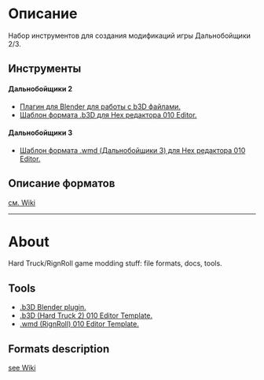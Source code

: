 # Описание

Набор инструментов для создания модификаций игры Дальнобойщики 2/3.

## Инструменты
#### Дальнобойщики 2
* [Плагин для Blender для работы с b3D файлами.](https://github.com/AlexKimov/HT2-modding-tools/tree/master/plugins)
* [Шаблон формата .b3D для Hex редактора 010 Editor.](https://github.com/AlexKimov/HT2-modding-tools/blob/master/formats/templates/B3D.bt)
#### Дальнобойщики 3
* [Шаблон формата .wmd (Дальнобойщики 3) для Hex редактора 010 Editor.](https://github.com/AlexKimov/HT2-modding-tools/blob/master/formats/templates/WDB.bt)
## Описание форматов
[см. Wiki](https://github.com/AlexKimov/HT2-RnR-tools/wiki)
* * * 
# About
Hard Truck/RignRoll game modding stuff: file formats, docs, tools.

## Tools

* [.b3D Blender plugin.](https://github.com/AlexKimov/HT2-modding-tools/tree/master/plugins)
* [.b3D (Hard Truck 2) 010 Editor Template.](https://github.com/AlexKimov/HT2-modding-tools/blob/master/formats/templates/B3D.bt)
* [.wmd (RignRoll) 010 Editor Template.](https://github.com/AlexKimov/HT2-modding-tools/blob/master/formats/templates/B3D.bt)
## Formats description
[see Wiki](https://github.com/AlexKimov/HT2-RnR-tools/wiki)